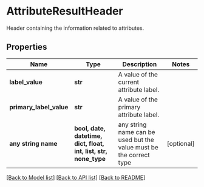 # AttributeResultHeader

Header containing the information related to attributes.

## Properties
Name | Type | Description | Notes
------------ | ------------- | ------------- | -------------
**label_value** | **str** | A value of the current attribute label. | 
**primary_label_value** | **str** | A value of the primary attribute label. | 
**any string name** | **bool, date, datetime, dict, float, int, list, str, none_type** | any string name can be used but the value must be the correct type | [optional]

[[Back to Model list]](../README.md#documentation-for-models) [[Back to API list]](../README.md#documentation-for-api-endpoints) [[Back to README]](../README.md)


